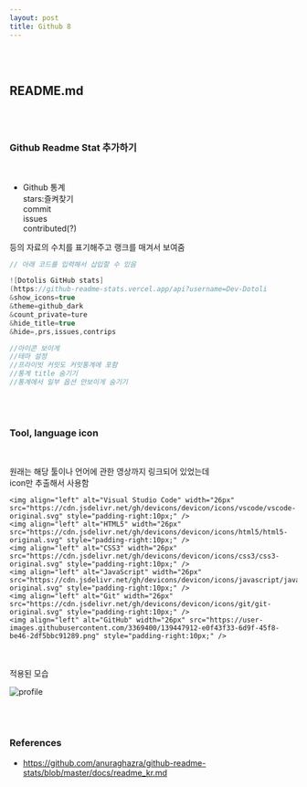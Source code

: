 ```yaml
---
layout: post
title: Github 8
---
```


<br><br>

## README.md

<br><br>

### Github Readme Stat 추가하기

<br>

- Github 통계<br>
  stars:즐켜찾기<br>
  commit<br>
  issues<br>
  contributed(?)<br>

등의 자료의 수치를 표기해주고 랭크를 매겨서 보여줌

```java
// 아래 코드를 입력해서 삽입할 수 있음

![Dotolis GitHub stats]
(https://github-readme-stats.vercel.app/api?username=Dev-Dotoli
&show_icons=true
&theme=github_dark
&count_private=ture
&hide_title=true
&hide=,prs,issues,contrips

//아이콘 보이게
//테마 설정
//프라이빗 커밋도 커밋통계에 포함
//통계 title 숨기기
//통계에서 일부 옵션 안보이게 숨기기
```

<br><br>

### Tool, language icon

<br>

원래는 해당 툴이나 언어에 관한 영상까지 링크되어 있었는데<br>
icon만 추출해서 사용함

```
<img align="left" alt="Visual Studio Code" width="26px" src="https://cdn.jsdelivr.net/gh/devicons/devicon/icons/vscode/vscode-original.svg" style="padding-right:10px;" />
<img align="left" alt="HTML5" width="26px" src="https://cdn.jsdelivr.net/gh/devicons/devicon/icons/html5/html5-original.svg" style="padding-right:10px;" />
<img align="left" alt="CSS3" width="26px" src="https://cdn.jsdelivr.net/gh/devicons/devicon/icons/css3/css3-original.svg" style="padding-right:10px;" />
<img align="left" alt="JavaScript" width="26px" src="https://cdn.jsdelivr.net/gh/devicons/devicon/icons/javascript/javascript-original.svg" style="padding-right:10px;" />
<img align="left" alt="Git" width="26px" src="https://cdn.jsdelivr.net/gh/devicons/devicon/icons/git/git-original.svg" style="padding-right:10px;" />
<img align="left" alt="GitHub" width="26px" src="https://user-images.githubusercontent.com/3369400/139447912-e0f43f33-6d9f-45f8-be46-2df5bbc91289.png" style="padding-right:10px;" />
```

<br><br>
적용된 모습

![profile](https://ifh.cc/g/lmpoL9.jpg)

<br><br>

### References

- <https://github.com/anuraghazra/github-readme-stats/blob/master/docs/readme_kr.md>
